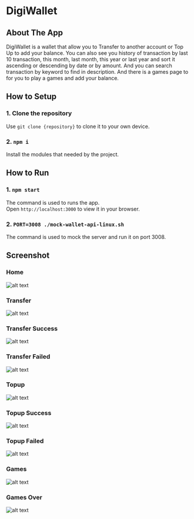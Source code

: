 # DigiWallet

## About The App

DigiWallet is a wallet that allow you to Transfer to another account or Top Up to add your balance. You can also see you history 
of transaction by last 10 transaction, this month, last month, this year or last year
and sort it ascending or descending by date or by amount. And you can search transaction by keyword to find in description. 
And there is a games page to for you to play a games and add your balance.

## How to Setup

### 1. Clone the repository

Use `git clone {repository}` to clone it to your own device.

### 2. `npm i`

Install the modules that needed by the project.

## How to Run

### 1. `npm start`

The command is used to runs the app.\
Open `http://localhost:3000` to view it in your browser.

### 2. `PORT=3008 ./mock-wallet-api-linux.sh`

The command is used to mock the server and run it on port 3008.

## Screenshot

### Home

![alt text](./src/img/Home.png)

### Transfer

![alt text](./src/img/Transfer.png)

### Transfer Success

![alt text](./src/img/Transfer_success.png)

### Transfer Failed

![alt text](./src/img/Transfer_failed.png)

### Topup

![alt text](./src/img/Topup.png)

### Topup Success

![alt text](./src/img/Topup_success.png)

### Topup Failed

![alt text](./src/img/Topup_failed.png)

### Games

![alt text](./src/img/Games.png)

### Games Over

![alt text](./src/img/Games_over.png)